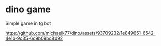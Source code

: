 # dino game

Simple game in tg bot


https://github.com/michaelk77/dino/assets/93709232/1e849651-6542-4e1b-9c35-6c9b09bc8d92

